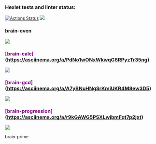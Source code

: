 ### Hexlet tests and linter status:
[![Actions Status](https://github.com/Nick1tos/python-project-49/workflows/hexlet-check/badge.svg)](https://github.com/Nick1tos/python-project-49/actions)
<a href="https://codeclimate.com/github/Nick1tos/python-project-49/maintainability"><img src="https://api.codeclimate.com/v1/badges/aadc353950375c4fea8d/maintainability" /></a>

### **brain-even**
<a href="https://asciinema.org/a/xl47ftufJyRVFAjbBsgqnJbBM" target="_blank"><img src="https://asciinema.org/a/xl47ftufJyRVFAjbBsgqnJbBM.svg" /></a>

### **<span style="color:purple">[brain-calc]</span>**(https://asciinema.org/a/PdNo1wONxWkwqG6RPyzTr35ng) 
<a href="https://asciinema.org/a/PdNo1wONxWkwqG6RPyzTr35ng" target="_blank"><img src="https://asciinema.org/a/PdNo1wONxWkwqG6RPyzTr35ng.svg" /></a>

### **<span style="color:purple">[brain-gcd]</span>**(https://asciinema.org/a/A7yBNuHNgSrKmiUKR4M8ew3D5)
<a href="https://asciinema.org/a/A7yBNuHNgSrKmiUKR4M8ew3D5" target="_blank"><img src="https://asciinema.org/a/A7yBNuHNgSrKmiUKR4M8ew3D5.svg" /></a>

### **<span style="color:purple">[brain-progression]</span>**(https://asciinema.org/a/r9kGAWG5PSXLwjbmFqt7p2jxt)
<a href="https://asciinema.org/a/r9kGAWG5PSXLwjbmFqt7p2jxt" target="_blank"><img src="https://asciinema.org/a/r9kGAWG5PSXLwjbmFqt7p2jxt.svg" /></a>

brain-prime
